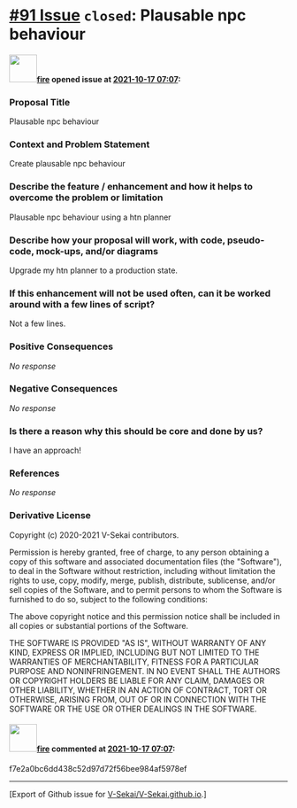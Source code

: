 # [\#91 Issue](https://github.com/V-Sekai/V-Sekai.github.io/issues/91) `closed`: Plausable npc behaviour

#### <img src="https://avatars.githubusercontent.com/u/32321?u=c2e06a3d2b49a467aa907e54aa259516440267cc&v=4" width="50">[fire](https://github.com/fire) opened issue at [2021-10-17 07:07](https://github.com/V-Sekai/V-Sekai.github.io/issues/91):

### Proposal Title

Plausable npc behaviour

### Context and Problem Statement

Create plausable npc behaviour

### Describe the feature / enhancement and how it helps to overcome the problem or limitation

Plausable npc behaviour using a htn planner 

### Describe how your proposal will work, with code, pseudo-code, mock-ups, and/or diagrams

Upgrade my htn planner to a production state.

### If this enhancement will not be used often, can it be worked around with a few lines of script?

Not a few lines.

### Positive Consequences

_No response_

### Negative Consequences

_No response_

### Is there a reason why this should be core and done by us?

I have an approach!

### References

_No response_

### Derivative License

Copyright (c) 2020-2021 V-Sekai contributors.

Permission is hereby granted, free of charge, to any person obtaining a copy
of this software and associated documentation files (the "Software"), to deal
in the Software without restriction, including without limitation the rights
to use, copy, modify, merge, publish, distribute, sublicense, and/or sell
copies of the Software, and to permit persons to whom the Software is
furnished to do so, subject to the following conditions:

The above copyright notice and this permission notice shall be included in all
copies or substantial portions of the Software.

THE SOFTWARE IS PROVIDED "AS IS", WITHOUT WARRANTY OF ANY KIND, EXPRESS OR
IMPLIED, INCLUDING BUT NOT LIMITED TO THE WARRANTIES OF MERCHANTABILITY,
FITNESS FOR A PARTICULAR PURPOSE AND NONINFRINGEMENT. IN NO EVENT SHALL THE
AUTHORS OR COPYRIGHT HOLDERS BE LIABLE FOR ANY CLAIM, DAMAGES OR OTHER
LIABILITY, WHETHER IN AN ACTION OF CONTRACT, TORT OR OTHERWISE, ARISING FROM,
OUT OF OR IN CONNECTION WITH THE SOFTWARE OR THE USE OR OTHER DEALINGS IN THE
SOFTWARE.


#### <img src="https://avatars.githubusercontent.com/u/32321?u=c2e06a3d2b49a467aa907e54aa259516440267cc&v=4" width="50">[fire](https://github.com/fire) commented at [2021-10-17 07:07](https://github.com/V-Sekai/V-Sekai.github.io/issues/91#issuecomment-955913250):

f7e2a0bc6dd438c52d97d72f56bee984af5978ef


-------------------------------------------------------------------------------



[Export of Github issue for [V-Sekai/V-Sekai.github.io](https://github.com/V-Sekai/V-Sekai.github.io).]
